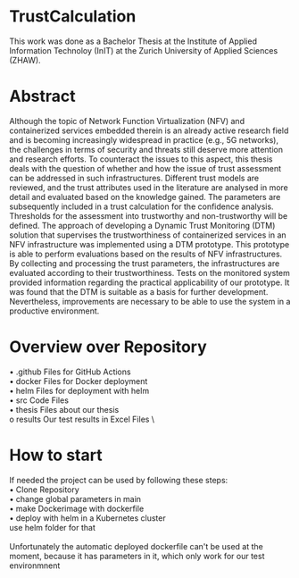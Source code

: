 ﻿# TrustCalculation

This work was done as a Bachelor Thesis at the Institute of Applied Information Technoloy (InIT) at the Zurich University of Applied Sciences (ZHAW).

# Abstract
Although the topic of Network Function Virtualization (NFV) and containerized services embedded therein is an already active research field and is becoming increasingly widespread in practice (e.g., 5G networks), the challenges in terms of security and threats still deserve more attention and research efforts. To counteract the issues to this aspect, this thesis deals with the question of whether and how the issue of trust assessment can be addressed in such infrastructures. Different trust models are reviewed, and the trust attributes used in the literature are analysed in more detail and evaluated based on the knowledge gained. The parameters are subsequently included in a trust calculation for the confidence analysis. Thresholds for the assessment into trustworthy and non-trustworthy will be defined. The approach of developing a Dynamic Trust Monitoring (DTM) solution that supervises the trustworthiness of containerized services in an NFV infrastructure was implemented using a DTM prototype. This prototype is able to perform evaluations based on the results of NFV infrastructures. By collecting and processing the trust parameters, the infrastructures are evaluated according to their trustworthiness. Tests on the monitored system provided information regarding the practical applicability of our prototype. It was found that the DTM is suitable as a basis for further development. Nevertheless, improvements are necessary to be able to use the system in a productive environment.

# Overview over Repository
•	.github			Files for GitHub Actions \
•	docker			Files for Docker deployment \
•	helm			  Files for deployment with helm \
•	src			    Code Files \
•	thesis			Files about our thesis \
  o	results		Our test results in Excel Files \


# How to start
If needed the project can be used by following these steps:\
• Clone Repository \
• change global parameters in main \
• make Dockerimage with dockerfile \
• deploy with helm in a Kubernetes cluster \
    use helm folder for that \
\
Unfortunately the automatic deployed dockerfile can't be used at the moment, because it has parameters in it, which only work for our test environmnent
